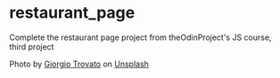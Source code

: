 # restaurant_page
Complete the restaurant page project from theOdinProject's JS course, third project

Photo by <a href="https://unsplash.com/@giorgiotrovato?utm_content=creditCopyText&utm_medium=referral&utm_source=unsplash">Giorgio Trovato</a> on <a href="https://unsplash.com/photos/a-close-up-of-a-white-wall-with-wavy-lines-H8X-2bchJI8?utm_content=creditCopyText&utm_medium=referral&utm_source=unsplash">Unsplash</a>
      
